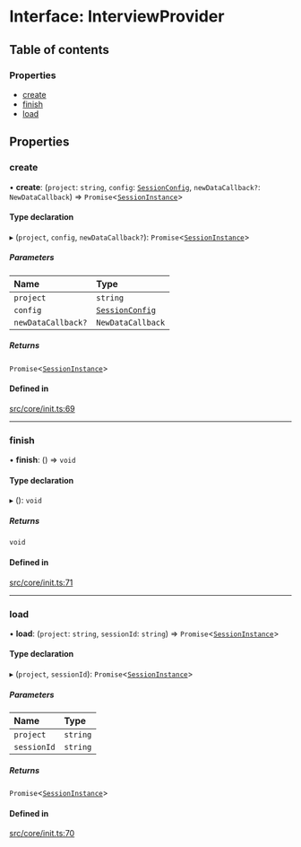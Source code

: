 # Interface: InterviewProvider

## Table of contents

### Properties

- [create](../wiki/InterviewProvider#create)
- [finish](../wiki/InterviewProvider#finish)
- [load](../wiki/InterviewProvider#load)

## Properties

### create

• **create**: (`project`: `string`, `config`: [`SessionConfig`](../wiki/SessionConfig), `newDataCallback?`: `NewDataCallback`) => `Promise`\<[`SessionInstance`](../wiki/SessionInstance)\>

#### Type declaration

▸ (`project`, `config`, `newDataCallback?`): `Promise`\<[`SessionInstance`](../wiki/SessionInstance)\>

##### Parameters

| Name | Type |
| :------ | :------ |
| `project` | `string` |
| `config` | [`SessionConfig`](../wiki/SessionConfig) |
| `newDataCallback?` | `NewDataCallback` |

##### Returns

`Promise`\<[`SessionInstance`](../wiki/SessionInstance)\>

#### Defined in

[src/core/init.ts:69](https://github.com/decisively-io/interview-sdk/blob/8f7e4477d688e71f550587a1ff3e071ac92d0276/src/core/init.ts#L69)

___

### finish

• **finish**: () => `void`

#### Type declaration

▸ (): `void`

##### Returns

`void`

#### Defined in

[src/core/init.ts:71](https://github.com/decisively-io/interview-sdk/blob/8f7e4477d688e71f550587a1ff3e071ac92d0276/src/core/init.ts#L71)

___

### load

• **load**: (`project`: `string`, `sessionId`: `string`) => `Promise`\<[`SessionInstance`](../wiki/SessionInstance)\>

#### Type declaration

▸ (`project`, `sessionId`): `Promise`\<[`SessionInstance`](../wiki/SessionInstance)\>

##### Parameters

| Name | Type |
| :------ | :------ |
| `project` | `string` |
| `sessionId` | `string` |

##### Returns

`Promise`\<[`SessionInstance`](../wiki/SessionInstance)\>

#### Defined in

[src/core/init.ts:70](https://github.com/decisively-io/interview-sdk/blob/8f7e4477d688e71f550587a1ff3e071ac92d0276/src/core/init.ts#L70)
